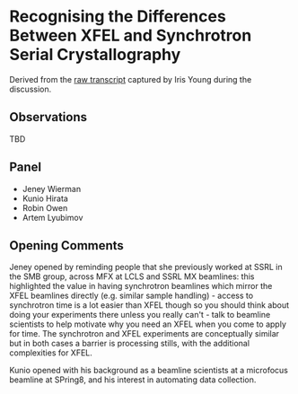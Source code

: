 # Recognising the Differences Between XFEL and Synchrotron Serial Crystallography

Derived from the [raw transcript](./TRANSCRIPT.md) captured by Iris Young during the discussion.

## Observations

TBD

## Panel

- Jeney Wierman
- Kunio Hirata
- Robin Owen
- Artem Lyubimov

## Opening Comments

Jeney opened by reminding people that she previously worked at SSRL in the SMB group, across MFX at LCLS and SSRL MX beamlines: this highlighted the value in having synchrotron beamlines which mirror the XFEL beamlines directly (e.g. similar sample handling) - access to synchrotron time is a lot easier than XFEL though so you should think about doing your experiments there unless you really can't - talk to beamline scientists to help motivate why you need an XFEL when you come to apply for time. The synchrotron and XFEL experiments are conceptually similar but in both cases a barrier is processing stills, with the additional complexities for XFEL.

Kunio opened with his background as a beamline scientists at a microfocus beamline at SPring8, and his interest in automating data collection.
